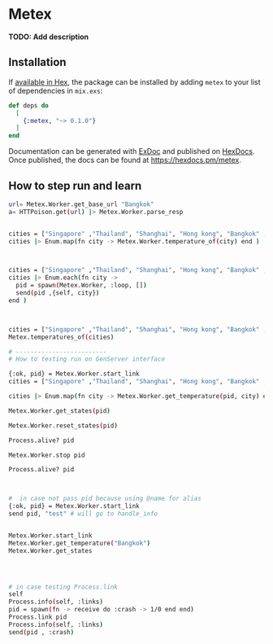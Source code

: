 # Metex

**TODO: Add description**

## Installation

If [available in Hex](https://hex.pm/docs/publish), the package can be installed
by adding `metex` to your list of dependencies in `mix.exs`:

```elixir
def deps do
  [
    {:metex, "~> 0.1.0"}
  ]
end
```

Documentation can be generated with [ExDoc](https://github.com/elixir-lang/ex_doc)
and published on [HexDocs](https://hexdocs.pm). Once published, the docs can
be found at <https://hexdocs.pm/metex>.

## How to step run and learn

```sh
url= Metex.Worker.get_base_url "Bangkok"
a= HTTPoison.get(url) |> Metex.Worker.parse_resp


cities = ["Singapore" ,"Thailand", "Shanghai", "Hong kong", "Bangkok" , "Phuket"]
cities |> Enum.map(fn city -> Metex.Worker.temperature_of(city) end )



cities = ["Singapore" ,"Thailand", "Shanghai", "Hong kong", "Bangkok" , "Phuket"]
cities |> Enum.each(fn city ->
  pid = spawn(Metex.Worker, :loop, [])
  send(pid ,{self, city})
end )



cities = ["Singapore" ,"Thailand", "Shanghai", "Hong kong", "Bangkok" , "Phuket", "test"]
Metex.temperatures_of(cities)

# -------------------------
# How to testing run on GenServer interface

{:ok, pid} = Metex.Worker.start_link
cities = ["Singapore" ,"Thailand", "Shanghai", "Hong kong", "Bangkok" , "Phuket", "test"]

cities |> Enum.map(fn city -> Metex.Worker.get_temperature(pid, city) end )

Metex.Worker.get_states(pid)

Metex.Worker.reset_states(pid)

Process.alive? pid

Metex.Worker.stop pid

Process.alive? pid



#  in case not pass pid because using @name for alias
{:ok, pid} = Metex.Worker.start_link
send pid, "test" # will go to handle_info


Metex.Worker.start_link
Metex.Worker.get_temperature("Bangkok")
Metex.Worker.get_states




# in case testing Process.link
self
Process.info(self, :links)
pid = spawn(fn -> receive do :crash -> 1/0 end end)
Process.link pid
Process.info(self, :links)
send(pid , :crash)


```
